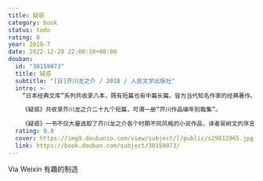 ```yaml
---
title: 疑惑
category: book
status: todo
rating: 0
year: 2018-7
date: 2022-12-20 22:08:18+08:00
douban:
  id: "30159073"
  title: 疑惑
  subtitle: "[日]芥川龙之介 / 2018 / 人民文学出版社"
  intro: >-
    “日本经典文库”系列共收录八本，既有短篇也有中篇长篇。皆为当代知名作家的经典著作。

    《疑惑》共收录芥川龙之介二十九个短篇，可谓一册“芥川作品编年别裁集”。

    《疑惑》一书不仅大量选取了芥川龙之介各个时期不同风格的小说作品，译者吴树文的序言，芥川的儿子——芥川比吕志的《父亲的形象》，以及芥川称不上小说的处女作《隅田川的水》，从各个角度把芥川龙之介这个传奇作家展现出来，可以说读完《疑惑》，读者能够重新认识芥川龙之介。
  rating: 8.8
  cover: https://img9.doubanio.com/view/subject/l/public/s29812965.jpg
  link: https://book.douban.com/subject/30159073/
---
```


Via Weixin 有趣的制造
